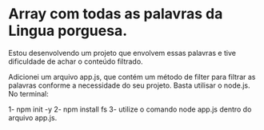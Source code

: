 # Array com todas as palavras da Lingua porguesa.

Estou desenvolvendo um projeto que envolvem essas palavras e tive dificuldade de achar o conteúdo filtrado.

Adicionei um arquivo app.js, que contém um método de filter 
para filtrar as palavras conforme a necessidade do seu projeto. 
Basta utilisar o node.js. No terminal:

1- npm init -y
2- npm install fs
3- utilize o comando node app.js dentro do arquivo app.js.


